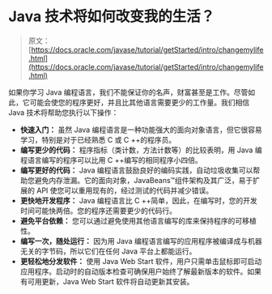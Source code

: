 # Java 技术将如何改变我的生活？

> 原文： [https://docs.oracle.com/javase/tutorial/getStarted/intro/changemylife.html](https://docs.oracle.com/javase/tutorial/getStarted/intro/changemylife.html)

如果你学习 Java 编程语言，我们不能保证你的名声，财富甚至是工作。尽管如此，它可能会使您的程序更好，并且比其他语言需要更少的工作量。我们相信 Java 技术将帮助您执行以下操作：

*   **快速入门：** 虽然 Java 编程语言是一种功能强大的面向对象语言，但它很容易学习，特别是对于已经熟悉 C 或 C ++的程序员。
*   **编写更少的代码：** 程序指标（类计数，方法计数等）的比较表明，用 Java 编程语言编写的程序可以比用 C ++编写的相同程序小四倍。
*   **编写更好的代码：** Java 编程语言鼓励良好的编码实践，自动垃圾收集可以帮助您避免内存泄漏。它的面向对象，JavaBeans™组件架构及其广泛，易于扩展的 API 使您可以重用现有的，经过测试的代码并减少错误。
*   **更快地开发程序：** Java 编程语言比 C ++简单，因此，在编写时，您的开发时间可能快两倍。您的程序还需要更少的代码行。
*   **避免平台依赖：** 您可以通过避免使用其他语言编写的库来保持程序的可移植性。
*   **编写一次，随处运行：** 因为用 Java 编程语言编写的应用程序被编译成与机器无关的字节码，所以它们在任何 Java 平台上都能运行。
*   **更轻松地分发软件：** 使用 Java Web Start 软件，用户只需单击鼠标即可启动应用程序。启动时的自动版本检查可确保用户始终了解最新版本的软件。如果有可用更新，Java Web Start 软件将自动更新其安装。